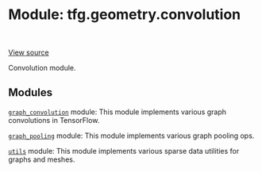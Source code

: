 <div itemscope itemtype="http://developers.google.com/ReferenceObject">
<meta itemprop="name" content="tfg.geometry.convolution" />
<meta itemprop="path" content="Stable" />
</div>

# Module: tfg.geometry.convolution

<table class="tfo-notebook-buttons tfo-api" align="left">
</table>

<a target="_blank" href="https://github.com/tensorflow/graphics/blob/master/tensorflow_graphics/geometry/convolution/__init__.py">View
source</a>

Convolution module.

<!-- Placeholder for "Used in" -->


## Modules

[`graph_convolution`](../../tfg/geometry/convolution/graph_convolution.md) module: This module implements various graph convolutions in TensorFlow.

[`graph_pooling`](../../tfg/geometry/convolution/graph_pooling.md) module: This
module implements various graph pooling ops.

[`utils`](../../tfg/geometry/convolution/utils.md) module: This module implements various sparse data utilities for graphs and meshes.


